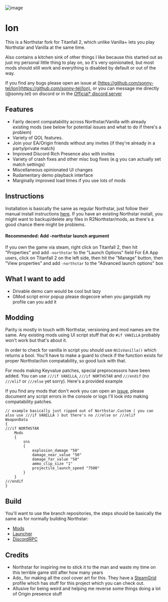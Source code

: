 
![image](https://github.com/user-attachments/assets/bedb5003-56c8-4eb8-8e33-fa2e4cec5c24)
# Ion

This is a Northstar fork for Titanfall 2, which unlike Vanilla+ lets you play Northstar and Vanilla at the same time.

Also contains a kitchen sink of other things I like because this started out as just my personal little thing to play on, so it's very opinionated, but most mods should still work and everything is disabled by default or out of the way.

If you find any bugs please open an issue at [https://github.com/sonny-tel/Ion](https://github.com/sonny-tel/Ion), or you can message me directly (@sonny.tel) on discord or in the [Official* discord server](https://discord.gg/UhPwruvSFH)

## Features
* Fairly decent compatability across Northstar/Vanilla with already existing mods (see below for potential issues and what to do if there's a problem)
* Variety of QOL features.
* Join your EA/Origin friends without any invites (if they're already in a party/private match)
* Improved Discord Rich Presence also with invites
* Variety of crash fixes and other misc bug fixes (e.g you can actually set match settings)
* Miscellaneous opinionated UI changes
* Rudamentary demo playback interface
* Marginally improved load times if you use lots of mods

## Instructions

Installation is basically the same as regular Northstar, just follow their manual install instructions [here](https://docs.northstar.tf/Wiki/installing-northstar/manual-installation/#installing-northstar). If you have an existing Northstar install, you might want to backup/delete any files in R2Northstar/mods, as there's a good chance there might be problems.

#### Recommended: Add -northstar launch argument
If you own the game via steam, right click on Titanfall 2, then hit "Properties" and add `-northstar` to the "Launch Options" field
For EA App users, click on Titanfall 2 on the left side, then hit the "Manage" button, then "View properties" and add `-northstar` to the "Advanced launch options" box

## What I want to add
* Drivable demo cam would be cool but lazy
* GMod script error popup please dogecore when you gangstalk my profile can you add it

## Modding
Parity is mostly in touch with Northstar, versioning and mod names are the same. Any existing mods using UI script stuff that do `#if VANILLA` probably won't work but that's about it.

In order to check for vanilla in script you should use `NSIsVanilla()` which returns a bool. You'll have to make a guard to check if the function exists for proper Northstar/Ion compatability, so good luck with that.

For mods making Keyvalue patches, special preprocessors have been added. You can use `///if VANILLA`, `///if NORTHSTAR` and `///endif` (no `///elif` or `///else` yet sorry). Here's a provided example

If you find any mods that don't work you can open an [issue](https://github.com/sonny-tel/Ion/issues), please document any script errors in the console or logs I'll look into making compatability patches.

```
// example basically just ripped out of Northstar.Custom ( you can also use ///if VANILLA ) but there's no ///else or ///elif
WeaponData
{
///if NORTHSTAR
    Mods
    {
        sns
        {
            explosion_damage "50"
            damage_near_value "50"
            damage_far_value "50"
            ammo_clip_size "1"
            projectile_launch_speed "7500"
        }
    }
///endif
}
```

## Build
You'll want to use the branch repositories, the steps should be basically the same as for normally building Northstar:
* [Mods](https://github.com/VITALISED/NorthstarMods/tree/ion)
* [Launcher](https://github.com/VITALISED/NorthstarLauncher/tree/ion)
* [DiscordRPC](https://github.com/sonny-tel/NorthstarDiscordRPC/tree/ion)

## Credits
* Northstar for inspiring me to stick it to the man and waste my time on this terrible game still after how many years
* Ado_ for making all the cool cover art for this. They have a [SteamGrid](https://www.steamgriddb.com/profile/76561199101934933) profile which has stuff for this project which you can check out.
* Allusive for being weird and helping me reverse some things doing a lot of Origin presence stuff
